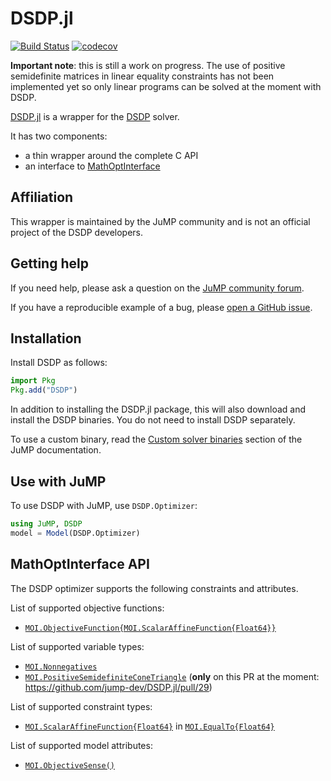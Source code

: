 # DSDP.jl

[![Build Status](https://github.com/jump-dev/DSDP.jl/workflows/CI/badge.svg?branch=master)](https://github.com/jump-dev/DSDP.jl/actions?query=workflow%3ACI)
[![codecov](https://codecov.io/gh/jump-dev/DSDP.jl/branch/master/graph/badge.svg)](https://codecov.io/gh/jump-dev/DSDP.jl)

**Important note**: this is still a work on progress. The use of positive semidefinite matrices in linear equality constraints has not been implemented yet so only linear programs can be solved at the moment with DSDP.

[DSDP.jl](https://github.com/jump-dev/DSDP.jl) is a wrapper for the
[DSDP](http://www.mcs.anl.gov/hs/software/DSDP/) solver.

It has two components:

 - a thin wrapper around the complete C API
 - an interface to [MathOptInterface](https://github.com/jump-dev/MathOptInterface.jl)

## Affiliation

This wrapper is maintained by the JuMP community and is not an official project
of the DSDP developers.

## Getting help

If you need help, please ask a question on the [JuMP community forum](https://jump.dev/forum).

If you have a reproducible example of a bug, please [open a GitHub issue](https://github.com/jump-dev/DSDP.jl/issues/new).

## Installation

Install DSDP as follows:
```julia
import Pkg
Pkg.add("DSDP")
```

In addition to installing the DSDP.jl package, this will also download and
install the DSDP binaries. You do not need to install DSDP separately.

To use a custom binary, read the [Custom solver binaries](https://jump.dev/JuMP.jl/stable/developers/custom_solver_binaries/)
section of the JuMP documentation.

## Use with JuMP

To use DSDP with JuMP, use `DSDP.Optimizer`:
```julia
using JuMP, DSDP
model = Model(DSDP.Optimizer)
```

## MathOptInterface API

The DSDP optimizer supports the following constraints and attributes.

List of supported objective functions:

 * [`MOI.ObjectiveFunction{MOI.ScalarAffineFunction{Float64}}`](@ref)

List of supported variable types:

 * [`MOI.Nonnegatives`](@ref)
 * [`MOI.PositiveSemidefiniteConeTriangle`](@ref) (**only** on this PR at the moment: https://github.com/jump-dev/DSDP.jl/pull/29)

List of supported constraint types:

 * [`MOI.ScalarAffineFunction{Float64}`](@ref) in [`MOI.EqualTo{Float64}`](@ref)

List of supported model attributes:

 * [`MOI.ObjectiveSense()`](@ref)

